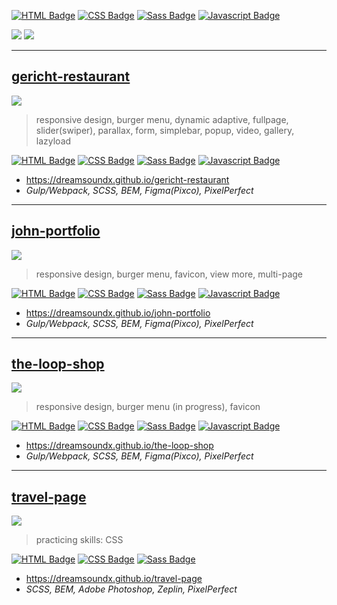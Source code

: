 [![HTML Badge](https://img.shields.io/badge/-HTML-e24c25?style=for-the-badge&labelColor=20232a&logo=html5&logoColor=e24c25)](#) 
[![CSS Badge](https://img.shields.io/badge/-CSS-553d7d?style=for-the-badge&labelColor=20232a&logo=css3&logoColor=553d7d)](#) 
[![Sass Badge](https://img.shields.io/badge/-SCSS-C69?style=for-the-badge&labelColor=20232a&logo=sass&logoColor=C69)](#)
[![Javascript Badge](https://img.shields.io/badge/-Javascript-f3de61?style=for-the-badge&labelColor=20232a&logo=javascript&logoColor=f3de61)](#)

![](http://github-profile-summary-cards.vercel.app/api/cards/most-commit-language?username=DreamsoundX&theme=react)
![](http://github-profile-summary-cards.vercel.app/api/cards/stats?username=DreamsoundX&theme=react)

___
## [gericht-restaurant](https://dreamsoundx.github.io/gericht-restaurant/)
[<img src="https://dreamsoundx.github.io/dreamsoundx-cv/files/previews/gericht-restaurant.jpg">](https://dreamsoundx.github.io/gericht-restaurant)
>responsive design, burger menu, dynamic adaptive, fullpage, slider(swiper), parallax, form, simplebar, popup, video, gallery, lazyload

[![HTML Badge](https://img.shields.io/badge/-HTML-e24c25?style=flat)](#)
[![CSS Badge](https://img.shields.io/badge/-CSS-553d7d?style=flat)](#) 
[![Sass Badge](https://img.shields.io/badge/-SCSS-C69?style=flat)](#)
[![Javascript Badge](https://img.shields.io/badge/-Javascript-f3de61?style=flat)](#)
- https://dreamsoundx.github.io/gericht-restaurant
- *Gulp/Webpack, SCSS, BEM, Figma(Pixco), PixelPerfect*

___
## [john-portfolio](https://dreamsoundx.github.io/john-portfolio/)
[<img src="https://dreamsoundx.github.io/dreamsoundx-cv/files/previews/john-portfolio.jpg">](https://dreamsoundx.github.io/john-portfolio/)
>responsive design, burger menu, favicon, view more, multi-page

[![HTML Badge](https://img.shields.io/badge/-HTML-e24c25?style=flat)](#)
[![CSS Badge](https://img.shields.io/badge/-CSS-553d7d?style=flat)](#) 
[![Sass Badge](https://img.shields.io/badge/-SCSS-C69?style=flat)](#)
[![Javascript Badge](https://img.shields.io/badge/-Javascript-f3de61?style=flat)](#)
- https://dreamsoundx.github.io/john-portfolio
- *Gulp/Webpack, SCSS, BEM, Figma(Pixco), PixelPerfect*

___
## [the-loop-shop](https://dreamsoundx.github.io/the-loop-shop/)
[<img src="https://dreamsoundx.github.io/dreamsoundx-cv/files/previews/the-loop-shop.jpg">](https://dreamsoundx.github.io/the-loop-shop/)
>responsive design, burger menu (in progress), favicon

[![HTML Badge](https://img.shields.io/badge/-HTML-e24c25?style=flat)](#)
[![CSS Badge](https://img.shields.io/badge/-CSS-553d7d?style=flat)](#) 
[![Sass Badge](https://img.shields.io/badge/-SCSS-C69?style=flat)](#)
[![Javascript Badge](https://img.shields.io/badge/-Javascript-f3de61?style=flat)](#)
- https://dreamsoundx.github.io/the-loop-shop
- *Gulp/Webpack, SCSS, BEM, Figma(Pixco), PixelPerfect*

___
## [travel-page](https://dreamsoundx.github.io/travel-page/)
[<img src="https://dreamsoundx.github.io/dreamsoundx-cv/files/previews/travel-page.jpg">](https://dreamsoundx.github.io/travel-page/)
>practicing skills: CSS 

[![HTML Badge](https://img.shields.io/badge/-HTML-e24c25?style=flat)](#)
[![CSS Badge](https://img.shields.io/badge/-CSS-553d7d?style=flat)](#) 
[![Sass Badge](https://img.shields.io/badge/-SCSS-C69?style=flat)](#)
- https://dreamsoundx.github.io/travel-page
- *SCSS, BEM, Adobe Photoshop, Zeplin, PixelPerfect*
